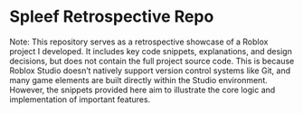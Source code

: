 # Spleef Retrospective Repo
Note: This repository serves as a retrospective showcase of a Roblox project I developed. It includes key code snippets, explanations, and design decisions, but does not contain the full project source code. This is because Roblox Studio doesn’t natively support version control systems like Git, and many game elements are built directly within the Studio environment. However, the snippets provided here aim to illustrate the core logic and implementation of important features.